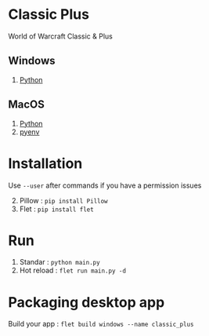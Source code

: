 # Classic Plus

World of Warcraft Classic & Plus

## Windows

1. [Python](https://www.python.org/downloads/)

## MacOS

1. [Python](https://opensource.com/article/19/5/python-3-default-mac)
2. [pyenv](https://opensource.com/article/20/4/pyenv)

# Installation

Use `--user` after commands if you have a permission issues

2. Pillow : `pip install Pillow`
3. Flet : `pip install flet`

# Run

1. Standar : `python main.py`
2. Hot reload : `flet run main.py -d`

# Packaging desktop app

Build your app : `flet build windows --name classic_plus`
